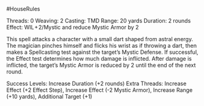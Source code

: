#HouseRules 

Threads: 0                                Weaving: 2
Casting: TMD                           Range: 20 yards
Duration: 2 rounds
Effect: WIL + 2/Mystic and reduce Mystic Armor by 2

This spell attacks a character with a small dart shaped from astral energy. The magician pinches himself and flicks his wrist as if throwing a dart, then makes a Spellcasting test against the target’s Mystic Defense. If successful, the Effect test determines how much damage is inflicted. After damage is inflicted, the target’s Mystic Armor is reduced by 2 until the end of the next round. 

Success Levels: Increase Duration (+2 rounds)
Extra Threads: Increase Effect (+2 Effect Step), Increase Effect (-2 Mystic Armor), Increase Range (+10 yards), Additional Target (+1)